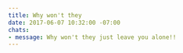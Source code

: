 ```yaml
---
title: Why won't they
date: 2017-06-07 10:32:00 -07:00
chats:
- message: Why won't they just leave you alone!!
---
```



